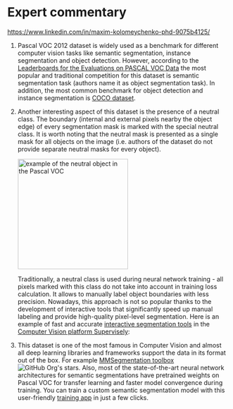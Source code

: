 # Expert commentary

https://www.linkedin.com/in/maxim-kolomeychenko-phd-9075b4125/

1. Pascal VOC 2012 dataset is widely used as a benchmark for different computer vision tasks like semantic segmentation, instance segmentation and object detection. However, according to the [Leaderboards for the Evaluations on PASCAL VOC Data](http://host.robots.ox.ac.uk:8080/leaderboard/main_bootstrap.php) the most popular and traditional competition for this dataset is semantic segmentation task (authors name it as object segmentation task). In addition, the most common benchmark for object detection and instance segmentation is [COCO dataset](datasetninja.com/datasets/coco). 

2. Another interesting aspect of this dataset is the presence of a neutral class. The boundary (internal and external pixels nearby the object edge) of every segmentation mask is marked with the special neutral class. It is worth noting that the neutral mask is presented as a single mask for all objects on the image (i.e. authors of the dataset do not provide separate neutral masks for every object). 

    <img src="https://github.com/dataset-ninja/pascal-voc-2012/assets/12828725/38251d98-ac07-4d90-9233-b84ca759b625" alt="example of the neutral object in the Pascal VOC" width="250px">

    Traditionally, a neutral class is used during neural network training - all pixels marked with this class do not take into account in training loss calculation. It allows to manually label object boundaries with less precision. Nowadays, this approach is not so popular thanks to the development of interactive tools that significantly speed up manual labeling and provide high-quality pixel-level segmentation. Here is an example of fast and accurate [interactive segmentation tools](https://supervisely.com/labeling-automation/ai-assisted-labeling/) in the [Computer Vision platform Supervisely](https://supervisely.com/):

3. This dataset is one of the most famous in Computer Vision and almost all deep learning libraries and frameworks support the data in its format out of the box. For example [MMSegmentation toolbox](https://github.com/open-mmlab/mmsegmentation) ![GitHub Org's stars](https://img.shields.io/github/stars/open-mmlab/mmsegmentation?style=social). Also, most of the state-of-the-art neural network architectures for semantic segmentations have pretrained weights on Pascal VOC for transfer learning and faster model convergence during training. You can train a custom semantic segmentation model with this user-friendly [training app](https://ecosystem.supervisely.com/apps/mmsegmentation/train) in just a few clicks.
